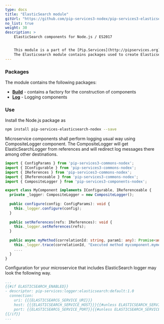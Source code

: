 ```yaml
---
type: docs
title: "ElasticSearch module"
gitUrl: "https://github.com/pip-services3-nodex/pip-services3-elasticsearch-nodex"
no_list: true
weight: 30
description: > 
    ElasticSearch components for Node.js / ES2017 


    This module is a part of the [Pip.Services](http://pipservices.org) polyglot microservices toolkit.
    The Elasticsearch module contains packages used to create Elasticsearch components, including logging components with data storage on the Elasticsearch server.
---
```



### Packages

The module contains the following packages:

- [**Build**](build) - contains a factory for the construction of components
- [**Log**](log) - Logging components


### Use

Install the Node.js package as
```bash
npm install pip-services-elasticsearch-nodex --save
```

Microservice components shall perform logging usual way using CompositeLogger component.
The CompositeLogger will get ElasticSearchLogger from references and will redirect log messages
there among other destinations.

```typescript
import { ConfigParams } from 'pip-services3-commons-nodex'; 
import { IConfigurable } from 'pip-services3-commons-nodex'; 
import { IReferences } from 'pip-services3-commons-nodex'; 
import { IReferenceable } from 'pip-services3-commons-nodex'; 
import { CompositeLogger } from 'pip-services3-components-nodex'; 

export class MyComponent implements IConfigurable, IReferenceable {
  private _logger: CompositeLogger = new CompositeLogger();
  
  public configure(config: ConfigParams): void {
    this._logger.configure(config);
  }
  
  public setReferences(refs: IReferences): void {
    this._logger.setReferences(refs);
  }
  
  public async myMethod(correlationId: string, param1: any): Promise<any> {
    this._logger.trace(correlationId, "Executed method mycomponent.mymethod");
    ....
  }
}
```

Configuration for your microservice that includes ElasticSearch logger may look the following way.

```yaml
...
{{#if ELASTICSEARCH_ENABLED}}
- descriptor: pip-services:logger:elasticsearch:default:1.0
  connection:
    uri: {{{ELASTICSEARCG_SERVICE_URI}}}
    host: {{{ELASTICSEARCH_SERVICE_HOST}}}{{#unless ELASTICSEARCH_SERVICE_HOST}}localhost{{/unless}}
    port: {{ELASTICSEARCG_SERVICE_PORT}}{{#unless ELASTICSEARCH_SERVICE_PORT}}9200{{/unless}}\ 
{{/if}}
...
```
